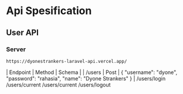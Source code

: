 # Api Spesification

## User API

### Server
```
https://dyonestrankers-laravel-api.vercel.app/
```
| Endpoint | Method | Schema |
| /users | Post | {
  "username": "dyone",
  "password": "rahasia",
  "name": "Dyone Strankers"
} |
/users/login
/users/current
/users/current
/users/logout